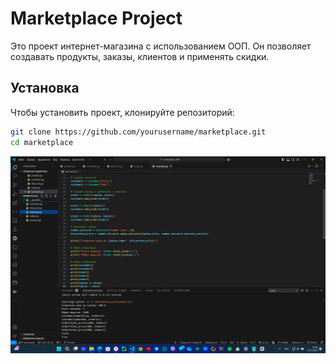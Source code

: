 # Marketplace Project

Это проект интернет-магазина с использованием ООП. Он позволяет создавать продукты, заказы, клиентов и применять скидки.

## Установка

Чтобы установить проект, клонируйте репозиторий:

```bash
git clone https://github.com/yourusername/marketplace.git
cd marketplace
```


![скриншот](images\run.png)
